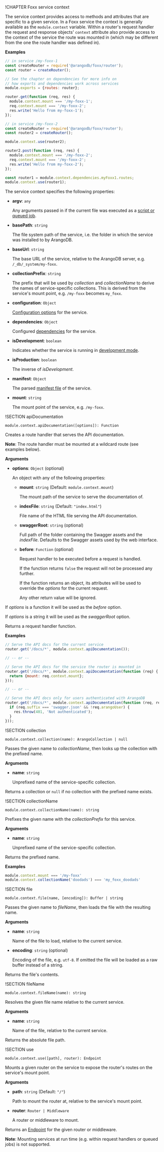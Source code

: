 !CHAPTER Foxx service context

The service context provides access to methods and attributes that are specific to a given service. In a Foxx service the context is generally available as the `module.context` variable. Within a router's request handler the request and response objects' `context` attribute also provide access to the context of the service the route was mounted in (which may be different from the one the route handler was defined in).

**Examples**

```js
// in service /my-foxx-1
const createRouter = require('@arangodb/foxx/router');
const router = createRouter();

// See the chapter on dependencies for more info on
// how exports and dependencies work across services
module.exports = {routes: router};

router.get(function (req, res) {
  module.context.mount === '/my-foxx-1';
  req.context.mount === '/my-foxx-2';
  res.write('Hello from my-foxx-1');
});

// in service /my-foxx-2
const createRouter = require('@arangodb/foxx/router');
const router2 = createRouter();

module.context.use(router2);

router2.post(function (req, res) {
  module.context.mount === '/my-foxx-2';
  req.context.mount === '/my-foxx-2';
  res.write('Hello from my-foxx-2');
});

const router1 = module.context.dependencies.myFoxx1.routes;
module.context.use(router1);
```

The service context specifies the following properties:

* **argv**: `any`

  Any arguments passed in if the current file was executed as a [script or queued job](Scripts.md).

* **basePath**: `string`

  The file system path of the service, i.e. the folder in which the service was installed to by ArangoDB.

* **baseUrl**: `string`

  The base URL of the service, relative to the ArangoDB server, e.g. `/_db/_system/my-foxx`.

* **collectionPrefix**: `string`

  The prefix that will be used by *collection* and *collectionName* to derive the names of service-specific collections. This is derived from the service's mount point, e.g. `/my-foxx` becomes `my_foxx`.

* **configuration**: `Object`

  [Configuration options](Configuration.md) for the service.

* **dependencies**: `Object`

  Configured [dependencies](Dependencies.md) for the service.

* **isDevelopment**: `boolean`

  Indicates whether the service is running in [development mode](AtAGlance.md).

* **isProduction**: `boolean`

  The inverse of *isDevelopment*.

* **manifest**: `Object`

  The parsed [manifest file](Manifest.md) of the service.

* **mount**: `string`

  The mount point of the service, e.g. `/my-foxx`.

!SECTION apiDocumentation

`module.context.apiDocumentation([options]): Function`

Creates a route handler that serves the API documentation.

**Note**: The route handler must be mounted at a wildcard route (see examples below).

**Arguments**

* **options**: `Object` (optional)

  An object with any of the following properties:

  * **mount**: `string` (Default: `module.context.mount`)

    The mount path of the service to serve the documentation of.

  * **indexFile**: `string` (Default: `"index.html"`)

    File name of the HTML file serving the API documentation.

  * **swaggerRoot**: `string` (optional)

    Full path of the folder containing the Swagger assets and the *indexFile*.
    Defaults to the Swagger assets used by the web interface.

  * **before**: `Function` (optional)

    Request handler to be executed before a request is handled.

    If the function returns `false` the request will not be processed any further.

    If the function returns an object, its attributes will be used to override the *options* for the current request.

    Any other return value will be ignored.

If *options* is a function it will be used as the *before* option.

If *options* is a string it will be used as the *swaggerRoot* option.

Returns a request handler function.

**Examples**

```js
// Serve the API docs for the current service
router.get('/docs/*', module.context.apiDocumentation());

// -- or --

// Serve the API docs for the service the router is mounted in
router.get('/docs/*', module.context.apiDocumentation(function (req) {
  return {mount: req.context.mount};
}));

// -- or --

// Serve the API docs only for users authenticated with ArangoDB
router.get('/docs/*', module.context.apiDocumentation(function (req, res) {
  if (req.suffix === 'swagger.json' && !req.arangoUser) {
    res.throw(401, 'Not authenticated');
  }
}));
```

!SECTION collection

`module.context.collection(name): ArangoCollection | null`

Passes the given name to *collectionName*, then looks up the collection with the prefixed name.

**Arguments**

* **name**: `string`

  Unprefixed name of the service-specific collection.

Returns a collection or `null` if no collection with the prefixed name exists.

!SECTION collectionName

`module.context.collectionName(name): string`

Prefixes the given name with the *collectionPrefix* for this service.

**Arguments**

* **name**: `string`

  Unprefixed name of the service-specific collection.

Returns the prefixed name.

**Examples**

```js
module.context.mount === '/my-foxx'
module.context.collectionName('doodads') === 'my_foxx_doodads'
```

!SECTION file

`module.context.file(name, [encoding]): Buffer | string`

Passes the given name to *fileName*, then loads the file with the resulting name.

**Arguments**

* **name**: `string`

  Name of the file to load, relative to the current service.

* **encoding**: `string` (optional)

  Encoding of the file, e.g. `utf-8`. If omitted the file will be loaded as a raw buffer instead of a string.

Returns the file's contents.

!SECTION fileName

`module.context.fileName(name): string`

Resolves the given file name relative to the current service.

**Arguments**

* **name**: `string`

  Name of the file, relative to the current service.

Returns the absolute file path.

<!-- SECTION registerType

`module.context.registerType(type, def): void`

TODO

**Arguments**

* **type**: `string`

  TODO

* **def**: `Object`

  TODO

TODO

-->

!SECTION use

`module.context.use([path], router): Endpoint`

Mounts a given router on the service to expose the router's routes on the service's mount point.

**Arguments**

* **path**: `string` (Default: `"/"`)

  Path to mount the router at, relative to the service's mount point.

* **router**: `Router | Middleware`

  A router or middleware to mount.

Returns an [Endpoint](Router/Endpoints.md) for the given router or middleware.

**Note**: Mounting services at run time (e.g. within request handlers or queued jobs) is not supported.
